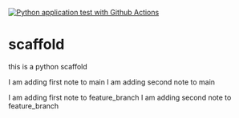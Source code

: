 [![Python application test with Github Actions](https://github.com/SarahBunker/scaffold/actions/workflows/main.yml/badge.svg)](https://github.com/SarahBunker/scaffold/actions/workflows/main.yml)

# scaffold
this is a python scaffold

I am adding first note to main
I am adding second note to main

I am adding first note to feature_branch
I am adding second note to feature_branch